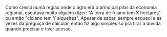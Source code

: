 Como cresci numa regiao onde o agro era o principal pilar da economia regional, escutava muito alguém dizer: "A terra de fulano tem X hectares" 
ou então "ciclano tem Y alqueires".
Apesar de saber, sempre esqueci e as vezes da preguiça de calcular, entao fiz algo simples só pra tirar a duvida quando precisar e tiver acesso.
